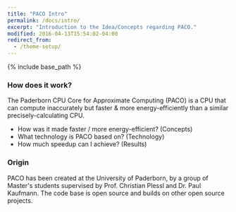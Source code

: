 ```yaml
---
title: "PACO Intro"
permalink: /docs/intro/
excerpt: "Introduction to the Idea/Concepts regarding PACO."
modified: 2016-04-13T15:54:02-04:00
redirect_from:
  - /theme-setup/
---
```


{% include base_path %}

### How does it work?
The Paderborn CPU Core for Approximate Computing (PACO) is a CPU that can compute inaccurately but faster & more energy-efficiently than a similar precisely-calculating CPU.
- How was it made faster / more energy-efficient? (Concepts)
- What technology is PACO based on? (Technology)
- How much speedup can I achieve? (Results)

### Origin
PACO has been created at the University of Paderborn, by a group of Master's students supervised by Prof. Christian Plessl and Dr. Paul Kaufmann. The code base is open source and builds on other open source projects.
